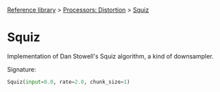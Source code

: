 [Reference library](../index.md) > [Processors: Distortion](index.md) > [Squiz](squiz.md)

# Squiz

Implementation of Dan Stowell's Squiz algorithm, a kind of downsampler.

Signature:
```python
Squiz(input=0.0, rate=2.0, chunk_size=1)
```

